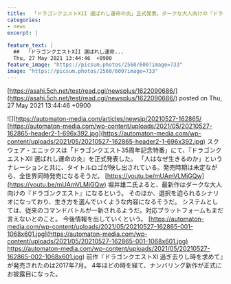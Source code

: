 ```yaml
---
title:  「ドラゴンクエストXII 選ばれし運命の炎」正式発表。ダークな大人向けの『ドラクエ』に  
categories:
- news
excerpt: |
  
feature_text: |
  ##  「ドラゴンクエストXII 選ばれし運命...
  Thu, 27 May 2021 13:44:46  +0900
feature_image: "https://picsum.photos/2560/600?image=733"
image: "https://picsum.photos/2560/600?image=733"
---
```


[https://asahi.5ch.net/test/read.cgi/newsplus/1622090686/](https://asahi.5ch.net/test/read.cgi/newsplus/1622090686/)
posted on Thu, 27 May 2021 13:44:46  +0900

<!--more-->

![](https://automaton-media.com/articles/newsjp/20210527-162865/ [https://automaton-media.com/wp-content/uploads/2021/05/20210527-162865-header2-1-696x392.jpg](https://automaton-media.com/wp-content/uploads/2021/05/20210527-162865-header2-1-696x392.jpg) スクウェア・エニックスは「ドラゴンクエスト35周年記念特番」にて、『ドラゴンクエストXII 選ばれし運命の炎』を正式発表した。 「人はなぜ生きるのか」というナレーションと共に、タイトルロゴが映し出されている。発売時期は未定ながら、全世界同時発売になるそうだ。 [https://youtu.be/mUAmVLMjGQw](https://youtu.be/mUAmVLMjGQw) 堀井雄二氏よると、最新作はダークな大人向けの『ドラゴンクエスト』になるという。 そのほか、選択を迫られるシナリオになっており、生き方を選んでいくような内容になるそうだ。 システムとしては、従来のコマンドバトルが一新されるようだ。対応プラットフォームもまだ言えないとのこと。 今後情報を出していくという。 [https://automaton-media.com/wp-content/uploads/2021/05/20210527-162865-001-1068x601.jpg](https://automaton-media.com/wp-content/uploads/2021/05/20210527-162865-001-1068x601.jpg) https://automaton-media.com/wp-content/uploads/2021/05/20210527-162865-002-1068x601.jpg) 前作『ドラゴンクエストXI 過ぎ去りし時を求めて』が発売されたのは2017年7月。 4年ほどの時を経て、ナンバリング新作が正式にお披露目になった。
